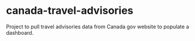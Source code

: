 # canada-travel-advisories
Project to pull travel advisories data from Canada gov website to populate a dashboard.
